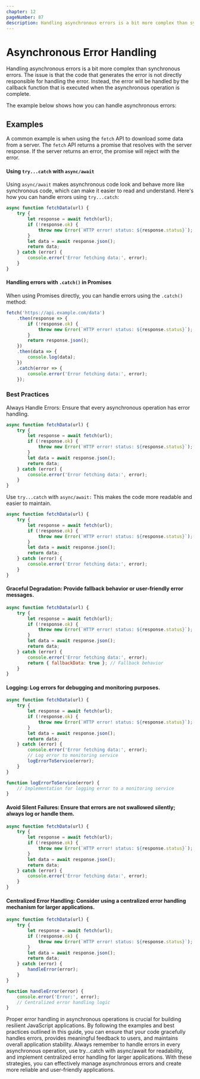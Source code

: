 ```yaml
---
chapter: 12
pageNumber: 87
description: Handling asynchronous errors is a bit more complex than synchronous errors. The issue is that the code that generates the error is not directly responsible for handling the error. Instead, the error will be handled by the callback function that is executed when the asynchronous operation is complete.
---
```


# Asynchronous Error Handling

Handling asynchronous errors is a bit more complex than synchronous errors. The issue is that the code that generates the error is not directly responsible for handling the error. Instead, the error will be handled by the callback function that is executed when the asynchronous operation is complete.

The example below shows how you can handle asynchronous errors:

## Examples

A common example is when using the `fetch` API to download some data from a server. The `fetch` API returns a promise that resolves with the server response. If the server returns an error, the promise will reject with the error.

#### Using `try...catch` with `async/await`

Using `async/await` makes asynchronous code look and behave more like synchronous code, which can make it easier to read and understand. Here's how you can handle errors using `try...catch`:

```javascript
async function fetchData(url) {
    try {
        let response = await fetch(url);
        if (!response.ok) {
            throw new Error(`HTTP error! status: ${response.status}`);
        }
        let data = await response.json();
        return data;
    } catch (error) {
        console.error('Error fetching data:', error);
    }
}
```

#### Handling errors with `.catch()` in Promises

When using Promises directly, you can handle errors using the `.catch()` method:

```javascript
fetch('https://api.example.com/data')
    .then(response => {
        if (!response.ok) {
            throw new Error(`HTTP error! status: ${response.status}`);
        }
        return response.json();
    })
    .then(data => {
        console.log(data);
    })
    .catch(error => {
        console.error('Error fetching data:', error);
    });
```

### Best Practices

Always Handle Errors: Ensure that every asynchronous operation has error handling.

```javascript
async function fetchData(url) {
    try {
        let response = await fetch(url);
        if (!response.ok) {
            throw new Error(`HTTP error! status: ${response.status}`);
        }
        let data = await response.json();
        return data;
    } catch (error) {
        console.error('Error fetching data:', error);
    }
}
```

Use `try...catch` with `async/await:` This makes the code more readable and easier to maintain.

```javascript
async function fetchData(url) {
    try {
        let response = await fetch(url);
        if (!response.ok) {
            throw new Error(`HTTP error! status: ${response.status}`);
        }
        let data = await response.json();
        return data;
    } catch (error) {
        console.error('Error fetching data:', error);
    }
}
```

#### Graceful Degradation: Provide fallback behavior or user-friendly error messages.

```javascript
async function fetchData(url) {
    try {
        let response = await fetch(url);
        if (!response.ok) {
            throw new Error(`HTTP error! status: ${response.status}`);
        }
        let data = await response.json();
        return data;
    } catch (error) {
        console.error('Error fetching data:', error);
        return { fallbackData: true }; // Fallback behavior
    }
}
```

#### Logging: Log errors for debugging and monitoring purposes.

```javascript
async function fetchData(url) {
    try {
        let response = await fetch(url);
        if (!response.ok) {
            throw new Error(`HTTP error! status: ${response.status}`);
        }
        let data = await response.json();
        return data;
    } catch (error) {
        console.error('Error fetching data:', error);
        // Log error to monitoring service
        logErrorToService(error);
    }
}

function logErrorToService(error) {
    // Implementation for logging error to a monitoring service
}
```

#### Avoid Silent Failures: Ensure that errors are not swallowed silently; always log or handle them.

```javascript
async function fetchData(url) {
    try {
        let response = await fetch(url);
        if (!response.ok) {
            throw new Error(`HTTP error! status: ${response.status}`);
        }
        let data = await response.json();
        return data;
    } catch (error) {
        console.error('Error fetching data:', error);
    }
}
```

#### Centralized Error Handling: Consider using a centralized error handling mechanism for larger applications.

```javascript
async function fetchData(url) {
    try {
        let response = await fetch(url);
        if (!response.ok) {
            throw new Error(`HTTP error! status: ${response.status}`);
        }
        let data = await response.json();
        return data;
    } catch (error) {
        handleError(error);
    }
}

function handleError(error) {
    console.error('Error:', error);
    // Centralized error handling logic
}
```

Proper error handling in asynchronous operations is crucial for building resilient JavaScript applications. By following the examples and best practices outlined in this guide, you can ensure that your code gracefully handles errors, provides meaningful feedback to users, and maintains overall application stability. Always remember to handle errors in every asynchronous operation, use try...catch with async/await for readability, and implement centralized error handling for larger applications. With these strategies, you can effectively manage asynchronous errors and create more reliable and user-friendly applications.
